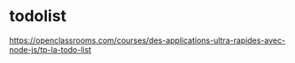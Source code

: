 # todolist

https://openclassrooms.com/courses/des-applications-ultra-rapides-avec-node-js/tp-la-todo-list
